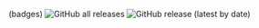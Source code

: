 (badges)
![GitHub all releases](https://img.shields.io/github/downloads/smokycinnamon/psh_msh/total)
![GitHub release (latest by date)](https://img.shields.io/github/downloads/smokycinnamon/psh_msh/v1.2.4/total)
